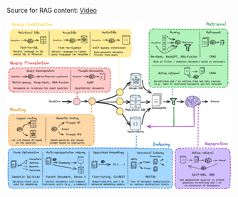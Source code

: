 Source for RAG content: [Video](https://www.youtube.com/watch?v=sVcwVQRHIc8)

![RAG flowchart](rag.png)